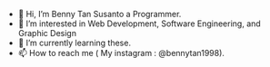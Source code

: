 - 👋 Hi, I’m Benny Tan Susanto a Programmer.
- 👀 I’m interested in Web Development, Software Engineering, and Graphic Design
- 🌱 I’m currently learning these.
- 📫 How to reach me ( My instagram : @bennytan1998).


